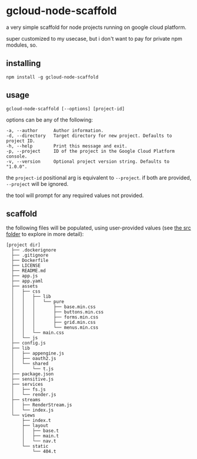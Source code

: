 # gcloud-node-scaffold

a very simple scaffold for node projects running on google cloud platform.

super customized to my usecase, but i don't want to pay for private npm modules, so.

## installing

`npm install -g gcloud-node-scaffold`

## usage

`gcloud-node-scaffold [--options] [project-id]`

options can be any of the following:

    -a, --author      Author information.
    -d, --directory   Target directory for new project. Defaults to project ID.
    -h, --help        Print this message and exit.
    -p, --project     ID of the project in the Google Cloud Platform console.
    -v, --version     Optional project version string. Defaults to "1.0.0".

the `project-id` positional arg is equivalent to `--project`. if both are provided, `--project` will be ignored.

the tool will prompt for any required values not provided.

## scaffold

the following files will be populated, using user-provided values (see [the src folder](https://github.com/davidrekow/gcloud-node-scaffold/tree/master/src/) to explore in more detail):
    
    [project dir]
      ├── .dockerignore
      ├── .gitignore
      ├── Dockerfile
      ├── LICENSE
      ├── README.md
      ├── app.js
      ├── app.yaml
      ├── assets
      │   ├── css
      │   │   ├── lib
      │   │   │   └── pure
      │   │   │       ├── base.min.css
      │   │   │       ├── buttons.min.css
      │   │   │       ├── forms.min.css
      │   │   │       ├── grid.min.css
      │   │   │       └── menus.min.css
      │   │   └── main.css
      │   └── js
      ├── config.js
      ├── lib
      │   ├── appengine.js
      │   ├── oauth2.js
      │   └── shared
      │       └── t.js
      ├── package.json
      ├── sensitive.js
      ├── services
      │   ├── fs.js
      │   └── render.js
      ├── streams
      │   ├── RenderStream.js
      │   └── index.js
      └── views
          ├── index.t
          ├── layout
          │   ├── base.t
          │   ├── main.t
          │   └── nav.t
          └── static
              └── 404.t

